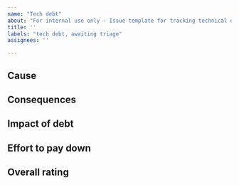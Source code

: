```yaml
---
name: "Tech debt"
about: "For internal use only - Issue template for tracking technical debt"
title: ''
labels: "tech debt, awaiting triage"
assignees: ''

---
```


<!--

This is a template for creating issues that describe technical debt.

It is based off the example in the GDS Way: https://gds-way.cloudapps.digital/standards/technical-debt.html#example

-->

## Cause

## Consequences

## Impact of debt

<!-- Low, medium, or high -->

## Effort to pay down

<!-- Low, medium, or high -->

## Overall rating

<!-- Low, medium, or high -->
